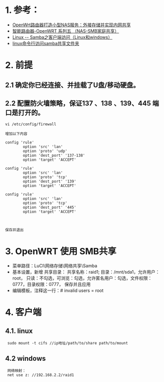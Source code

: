 # 1. 参考： 
- [OpenWrt路由器打造小型NAS服务：外接存储并实现内网共享](https://baijiahao.baidu.com/s?id=1698202288081364222&wfr=spider&for=pc)
- [智能路由器-OpenWRT 系列五 （NAS-SMB家庭共享）](https://www.cnblogs.com/wizju/p/6923625.html)
- [Linux -- Samba之客户端访问（Linux和windows）](https://blog.51cto.com/u_57388/1552978)
- [linux命令行访问samba共享文件夹](https://blog.csdn.net/linmingan/article/details/85245138)



 # 2. 前提

## 2.1  确定你已经连接、并挂载了U盘/移动硬盘。

## 2.2 配置防火墙策略，保证137 、138 、139、445 端口是打开的。
```
vi /etc/config/firewall

增加以下内容

config 'rule'
        option 'src' 'lan'
        option 'proto' 'udp'
        option 'dest_port' '137-138'
        option 'target' 'ACCEPT'

config 'rule'
        option 'src' 'lan'
        option 'proto' 'tcp'
        option 'dest_port' '139'
        option 'target' 'ACCEPT'

config 'rule'
        option 'src' 'lan'
        option 'proto' 'tcp'
        option 'dest_port' '445'
        option 'target' 'ACCEPT'



保存并退出
```


# 3. OpenWRT 使用 SMB共享
  - 菜单路径：LuCI\网络存储\网络共享\Samba
  - 基本设置，新增 共享目录： 共享名称：raid1; 目录：/mnt/sda1，允许用户：root， 只读：不勾选，可浏览：勾选，允许匿名用户：勾选，文件权限：0777，目录权限：0777， 保存并且应用
  - 编辑模板，注释这一行：# invalid users = root

# 4. 客户端
   ## 4.1. linux
     sudo mount -t cifs //ip地址/path/to/share path/to/mount
   ## 4.2 windows
     网络映射：
     net use z: //192.168.2.2/raid1
    




